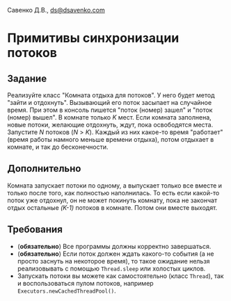 Савенко Д.В., <ds@dsavenko.com>

# Примитивы синхронизации потоков

## Задание

Реализуйте класс "Комната отдыха для потоков". У него будет метод "зайти и отдохнуть". Вызывающий его поток засыпает на случайное время. При этом в консоль пишется "поток (номер) зашел" и "поток (номер) вышел". В комнате только *K* мест. Если комната заполнена, новые потоки, желающие отдохнуть, ждут, пока освободятся места. Запустите *N* потоков (*N* > *K*). Каждый из них какое-то время "работает" (время работы намного меньше времени отдыха), потом отдыхает в комнате, и так до бесконечности.

## Дополнительно

Комната запускает потоки по одному, а выпускает только все вместе и только после того, как полностью наполнилась. То есть если какой-то поток уже отдохнул, он не может покинуть комнату, пока не закончат отдых остальные *(K-1)* потоков в комнате. Потом они вместе выходят.

## Требования
- (**обязательно**) Все программы должны корректно завершаться.
- (**обязательно**) Если поток должен ждать какого-то события (а не просто заснуть на некоторое время), то такое ожидание нельзя реализовывать с помощью `Thread.sleep` или холостых циклов.
- Запускать потоки вы можете как самостоятельно (класс `Thread`), так и воспользоваться пулом потоков, например `Executors.newCachedThreadPool()`.
